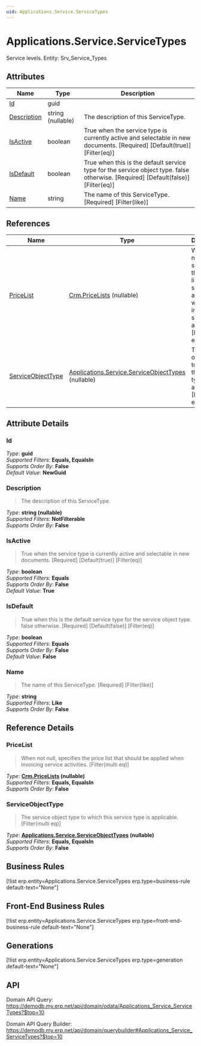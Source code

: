 ```yaml
---
uid: Applications.Service.ServiceTypes
---
```

# Applications.Service.ServiceTypes

Service levels. Entity: Srv_Service_Types

## Attributes

| Name | Type | Description |
| ---- | ---- | --- |
| [Id](Applications.Service.ServiceTypes.md#Id) | guid |  
| [Description](Applications.Service.ServiceTypes.md#Description) | string (nullable) | The description of this ServiceType. 
| [IsActive](Applications.Service.ServiceTypes.md#IsActive) | boolean | True when the service type is currently active and selectable in new documents. [Required] [Default(true)] [Filter(eq)] 
| [IsDefault](Applications.Service.ServiceTypes.md#IsDefault) | boolean | True when this is the default service type for the service object type. false otherwise. [Required] [Default(false)] [Filter(eq)] 
| [Name](Applications.Service.ServiceTypes.md#Name) | string | The name of this ServiceType. [Required] [Filter(like)] 

## References

| Name | Type | Description |
| ---- | ---- | --- |
| [PriceList](Applications.Service.ServiceTypes.md#PriceList) | [Crm.PriceLists](Crm.PriceLists.md) (nullable) | When not null, specifies the price list that should be applied when invoicing service activities. [Filter(multi eq)] |
| [ServiceObjectType](Applications.Service.ServiceTypes.md#ServiceObjectType) | [Applications.Service.ServiceObjectTypes](Applications.Service.ServiceObjectTypes.md) (nullable) | The service object type to which this service type is applicable. [Filter(multi eq)] |


## Attribute Details

### Id

_Type_: **guid**  
_Supported Filters_: **Equals, EqualsIn**  
_Supports Order By_: **False**  
_Default Value_: **NewGuid**  

### Description

> The description of this ServiceType.

_Type_: **string (nullable)**  
_Supported Filters_: **NotFilterable**  
_Supports Order By_: **False**  

### IsActive

> True when the service type is currently active and selectable in new documents. [Required] [Default(true)] [Filter(eq)]

_Type_: **boolean**  
_Supported Filters_: **Equals**  
_Supports Order By_: **False**  
_Default Value_: **True**  

### IsDefault

> True when this is the default service type for the service object type. false otherwise. [Required] [Default(false)] [Filter(eq)]

_Type_: **boolean**  
_Supported Filters_: **Equals**  
_Supports Order By_: **False**  
_Default Value_: **False**  

### Name

> The name of this ServiceType. [Required] [Filter(like)]

_Type_: **string**  
_Supported Filters_: **Like**  
_Supports Order By_: **False**  


## Reference Details

### PriceList

> When not null, specifies the price list that should be applied when invoicing service activities. [Filter(multi eq)]

_Type_: **[Crm.PriceLists](Crm.PriceLists.md) (nullable)**  
_Supported Filters_: **Equals, EqualsIn**  
_Supports Order By_: **False**  

### ServiceObjectType

> The service object type to which this service type is applicable. [Filter(multi eq)]

_Type_: **[Applications.Service.ServiceObjectTypes](Applications.Service.ServiceObjectTypes.md) (nullable)**  
_Supported Filters_: **Equals, EqualsIn**  
_Supports Order By_: **False**  



## Business Rules

[!list erp.entity=Applications.Service.ServiceTypes erp.type=business-rule default-text="None"]

## Front-End Business Rules

[!list erp.entity=Applications.Service.ServiceTypes erp.type=front-end-business-rule default-text="None"]

## Generations

[!list erp.entity=Applications.Service.ServiceTypes erp.type=generation default-text="None"]

## API

Domain API Query:
<https://demodb.my.erp.net/api/domain/odata/Applications_Service_ServiceTypes?$top=10>

Domain API Query Builder:
<https://demodb.my.erp.net/api/domain/querybuilder#Applications_Service_ServiceTypes?$top=10>

